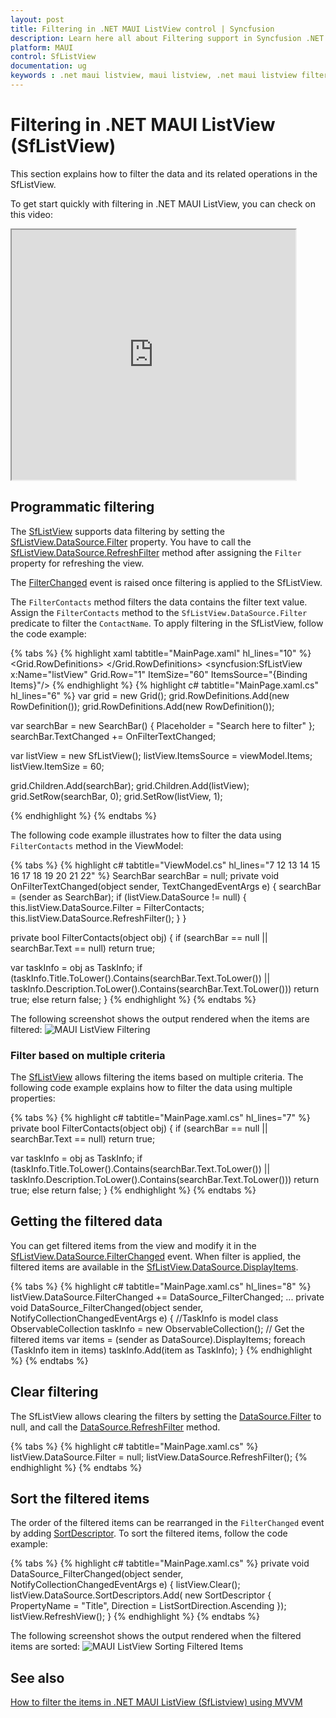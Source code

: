 ```yaml
---
layout: post
title: Filtering in .NET MAUI ListView control | Syncfusion
description: Learn here all about Filtering support in Syncfusion .NET MAUI ListView (SfListView) control and more.
platform: MAUI
control: SfListView
documentation: ug
keywords : .net maui listview, maui listview, .net maui listview filter, .net maui filter listview, .net maui listview filtering, .net maui listview search filter, .net maui listview filtering items.
---
```


# Filtering in .NET MAUI ListView (SfListView)

This section explains how to filter the data and its related operations in the SfListView.

To get start quickly with filtering in .NET MAUI ListView, you can check on this video:
<style>#MAUIListViewFilteringVideoTutorial{width : 90% !important; height: 400px !important }</style> <iframe id='MAUIListViewFilteringVideoTutorial' src='https://www.youtube.com/embed/IedulwH4h4c'></iframe>

## Programmatic filtering

The [SfListView](https://help.syncfusion.com/cr/maui/Syncfusion.Maui.ListView.SfListView.html) supports data filtering by setting the [SfListView.DataSource.Filter](https://help.syncfusion.com/cr/maui/Syncfusion.DataSource.DataSource.html#Syncfusion_DataSource_DataSource_Filter) property. You have to call the [SfListView.DataSource.RefreshFilter](https://help.syncfusion.com/cr/maui/Syncfusion.DataSource.DataSource.html#Syncfusion_DataSource_DataSource_RefreshFilter) method after assigning the `Filter` property for refreshing the view.

The [FilterChanged](https://help.syncfusion.com/cr/maui/Syncfusion.DataSource.DataSource.html#Syncfusion_DataSource_DataSource_FilterChanged) event is raised once filtering is applied to the SfListView.

The `FilterContacts` method filters the data contains the filter text value. Assign the `FilterContacts` method to the `SfListView.DataSource.Filter` predicate to filter the `ContactName`. To apply filtering in the SfListView, follow the code example:

{% tabs %}
{% highlight xaml tabtitle="MainPage.xaml" hl_lines="10" %}
<ContentPage xmlns:syncfusion="clr-namespace:Syncfusion.Maui.ListView;assembly=Syncfusion.Maui.ListView">
 <Grid>
    <Grid.RowDefinitions>
      <RowDefinition Height="Auto"/>
      <RowDefinition Height="Auto"/>
    </Grid.RowDefinitions>
    <SearchBar x:Name="filterText"
               HeightRequest="40"
               Placeholder="Search here to filter"
               TextChanged="OnFilterTextChanged"/>
    <syncfusion:SfListView x:Name="listView" Grid.Row="1" 
                           ItemSize="60" 
                           ItemsSource="{Binding Items}"/>
  </Grid>
</ContentPage>
{% endhighlight %}
{% highlight c# tabtitle="MainPage.xaml.cs" hl_lines="6" %}
var grid = new Grid();
grid.RowDefinitions.Add(new RowDefinition());
grid.RowDefinitions.Add(new RowDefinition());

var searchBar = new SearchBar() { Placeholder = "Search here to filter" };
searchBar.TextChanged += OnFilterTextChanged;

var listView = new SfListView();
listView.ItemsSource = viewModel.Items;
listView.ItemSize = 60;

grid.Children.Add(searchBar);
grid.Children.Add(listView);
grid.SetRow(searchBar, 0);
grid.SetRow(listView, 1);

{% endhighlight %}
{% endtabs %}
 
The following code example illustrates how to filter the data using `FilterContacts` method in the ViewModel:

{% tabs %}
{% highlight c# tabtitle="ViewModel.cs" hl_lines="7 12 13 14 15 16 17 18 19 20 21 22" %}
SearchBar searchBar = null;
private void OnFilterTextChanged(object sender, TextChangedEventArgs e)
{
  searchBar = (sender as SearchBar);
  if (listView.DataSource != null)
  {
    this.listView.DataSource.Filter = FilterContacts;
    this.listView.DataSource.RefreshFilter();
  }
}
 
private bool FilterContacts(object obj)
{
  if (searchBar == null || searchBar.Text == null)
     return true;

  var taskInfo = obj as TaskInfo;
   if (taskInfo.Title.ToLower().Contains(searchBar.Text.ToLower()) || taskInfo.Description.ToLower().Contains(searchBar.Text.ToLower()))
      return true;
  else
      return false;
}
{% endhighlight %}
{% endtabs %}

The following screenshot shows the output rendered when the items are filtered:
![MAUI ListView Filtering](Images/filtering/maui-listview-filtering-items.png)



### Filter based on multiple criteria

The [SfListView](https://help.syncfusion.com/cr/maui/Syncfusion.Maui.ListView.SfListView.html) allows filtering the items based on multiple criteria. The following code example explains how to  filter the data using multiple properties:

{% tabs %}
{% highlight c# tabtitle="MainPage.xaml.cs" hl_lines="7" %}
private bool FilterContacts(object obj)
{
  if (searchBar == null || searchBar.Text == null)
     return true;

  var taskInfo = obj as TaskInfo;
   if (taskInfo.Title.ToLower().Contains(searchBar.Text.ToLower()) || taskInfo.Description.ToLower().Contains(searchBar.Text.ToLower()))
      return true;
   else
      return false;
}
{% endhighlight %}
{% endtabs %}

## Getting the filtered data

You can get filtered items from the view and modify it in the [SfListView.DataSource.FilterChanged](https://help.syncfusion.com/cr/maui/Syncfusion.DataSource.DataSource.html#Syncfusion_DataSource_DataSource_FilterChanged) event. When filter is applied, the filtered items are available in the [SfListView.DataSource.DisplayItems](https://help.syncfusion.com/cr/maui/Syncfusion.DataSource.DataSource.html#Syncfusion_DataSource_DataSource_DisplayItems).

{% tabs %}
{% highlight c# tabtitle="MainPage.xaml.cs" hl_lines="8" %}
listView.DataSource.FilterChanged += DataSource_FilterChanged;
...
private void DataSource_FilterChanged(object sender, NotifyCollectionChangedEventArgs e)
{
   //TaskInfo is model class 
 ObservableCollection<TaskInfo> taskInfo = new ObservableCollection<TaskInfo>();
  // Get the filtered items
  var items = (sender as DataSource).DisplayItems;
  foreach (TaskInfo item in items)
     taskInfo.Add(item as TaskInfo);
}
{% endhighlight %}
{% endtabs %}

## Clear filtering

The SfListView allows clearing the filters by setting the [DataSource.Filter](https://help.syncfusion.com/cr/maui/Syncfusion.DataSource.DataSource.html#Syncfusion_DataSource_DataSource_Filter) to null, and call the [DataSource.RefreshFilter](https://help.syncfusion.com/cr/maui/Syncfusion.DataSource.DataSource.html#Syncfusion_DataSource_DataSource_RefreshFilter) method.

{% tabs %}
{% highlight c# tabtitle="MainPage.xaml.cs" %}
listView.DataSource.Filter = null;
listView.DataSource.RefreshFilter();
{% endhighlight %}
{% endtabs %}

## Sort the filtered items

The order of the filtered items can be rearranged in the `FilterChanged` event by adding [SortDescriptor](https://help.syncfusion.com/cr/maui/Syncfusion.DataSource.SortDescriptor.html). To sort the filtered items, follow the code example:

{% tabs %}
{% highlight c# tabtitle="MainPage.xaml.cs" %}
private void DataSource_FilterChanged(object sender, NotifyCollectionChangedEventArgs e)
{
  listView.Clear();
  listView.DataSource.SortDescriptors.Add(
          new SortDescriptor 
          { 
             PropertyName = "Title", 
             Direction = ListSortDirection.Ascending 
          }); 
  listView.RefreshView();
}
{% endhighlight %}
{% endtabs %}

The following screenshot shows the output rendered when the filtered items are sorted:
![MAUI ListView Sorting Filtered Items](Images/filtering/maui-listview-sorting-filtered-items.png)

## See also

[How to filter the items in .NET MAUI ListView (SfListview) using MVVM](https://www.syncfusion.com/kb/13060/)